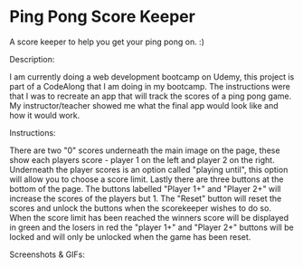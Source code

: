 # Ping Pong Score Keeper

A score keeper to help you get your ping pong on. :)

Description:

I am currently doing a web development bootcamp on Udemy, this project is part of a CodeAlong that I am doing in my bootcamp. The instructions were that I was to recreate an app that will track the scores of a ping pong game. My instructor/teacher showed me what the final app would look like and how it would work.

Instructions:

There are two "0" scores underneath the main image on the page, these show each players score - player 1 on the left and player 2 on the right. Underneath the player scores is an option called "playing until", this option will allow you to choose a score limit. Lastly there are three buttons at the bottom of the page. The buttons labelled "Player 1+" and "Player 2+" will increase the scores of the players but 1. The "Reset" button will reset the scores and unlock the buttons when the scorekeeper wishes to do so. When the score limit has been reached the winners score will be displayed in green and the losers in red the "player 1+" and "Player 2+" buttons will be locked and will only be unlocked when the game has been reset.

Screenshots & GIFs:

